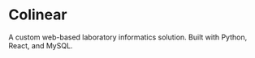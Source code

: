 # Colinear
A custom web-based laboratory informatics solution. Built with Python, React, and MySQL.
